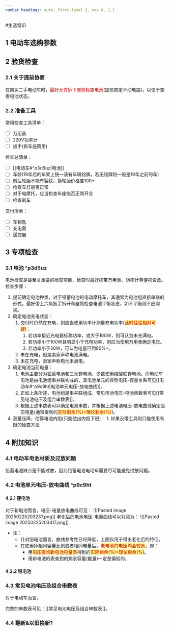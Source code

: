 ```yaml
---
number headings: auto, first-level 2, max 6, 1.1
---
```

#生活常识 

## 1 电动车选购参数




## 2 验货检查

### 2.1 关于提前协商

在购买二手电动车时，<font color="#c00000">最好允许拆下座筒检查电池</font>(提前商定不动电路)，以便于查看电池状态。

### 2.2 准备工具

常用检查工具清单：
- [ ] 万用表
- [ ] 220V功率计
- [ ] 扳手(拆车座筒用)

检查总清单：
- [ ] [[电动车#^p3d5uz|电池]]
- [ ] 车龄(19年后的车架上统一装有车辆铭牌，若无铭牌则一般是19年之前的车)
- [ ] 前后轮胎不能有裂纹，换轮胎价格要100+
- [ ] 检查车灯是否正常
- [ ] 对于电摩托，应当检查车座能否正常开合
- [ ] 检查刹车

交付清单：
- [ ] 车钥匙
- [ ] 充电器
- [ ] 遥控器

## 3 专项检查

### 3.1 电池 ^p3d5uz

电池检查是最至关重要的检查项目，检查时最好携带万用表、功率计等便携设备。
检查步骤：
1. 提前确定电池种类，对于铅蓄电池的电动摩托车，其通常为电池组直接串联的形式，最好带上六角扳手拆开车座筒检查电池平衡状态，如不平衡则不应购买。
2. 确定电池充电状态：
	1. 交付时仍然在充电，则应当使用功率计测量充电功率(<span style="background:#fff88f"><font color="#c00000">此时往往相对可疑</font></span>)：
		1. 若功率接近充电器标称功率，或大于100W，则可认为未充满电。
		2. 若功率小于100W且明显小于充电功率，则应当使用万用表确定电压。
		3. 若功率小于20W，可认为电量已到90%+。
	2. 未在充电，但是卖家声称电池满电。
	3. 未在充电，卖家声称电池未满电。
2. 确定电池当前电量：
	1. 电池主要分为铅蓄电池和三元锂电池，少数使用磷酸铁锂电池。而电动车电池是由电池组串并联构成的，其电池单元的典型电压-容量关系可见[[电动车#^p9c9ht|电池单元电压-放电曲线]]。
	2. 正如上条所述，电池组是串并联组成，常见电池电压-电池串数表可见[[常见电池电压及组合串数表]]。
	3. 根据上述串数表可以确定电池串数，并根据上述电池电压-放电曲线确定当前电量(通常查到的<span style="background:#fff88f"><font color="#c00000">实际剩余(%)>理论剩余(%)</font></span>)。
3. 测量压降，估算电池内阻(只能估出内阻下限)：
	1. 
如果没带工具则只能使用有限的检查方法

## 4 附加知识

### 4.1 电动车电池材质及过放问题

铅蓄电池缺点是不能过放，因此铅蓄电池电动车需要尽可能避免过放问题。


### 4.2 电池单元电压-放电曲线 ^p9c9ht

#### 4.2.1 锂电池

对于新电池而言，电压-电量放电曲线可见：
	![[Pasted image 20250225203237.png]]
老化后的电池电压-电量曲线可以对照为：
	![[Pasted image 20250225203417.png]]
- 注：
	- 针对旧电池而言，曲线参考性已经降低，上图仅用于得出老化后的特征。
	- 在使用掉相同容量比例或者相同电量后，<span style="background:#fff88f"><font color="#c00000">老电池的电压均会较低</font></span>，即：
		- 用<span style="background:#fff88f"><font color="#c00000">电压查询新电池电量表</font></span>得到的<span style="background:#fff88f"><font color="#c00000">实际剩余(%)>理论剩余(%)</font></span>。
		- 用新电池的表查到的剩余容量(能量)一定是偏低的。

#### 4.2.2 铅电池







### 4.3 常见电池电压及组合串数表

对于电动车而言，


完整的串数表可见：[[常见电池电压及组合串数表]]。

### 4.4 翻新&以旧换新?



